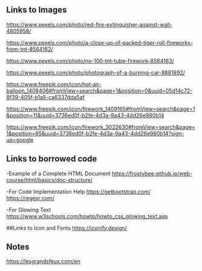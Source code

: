 ## Links to Images
https://www.pexels.com/photo/red-fire-extinguisher-against-wall-4805958/

https://www.pexels.com/photo/a-close-up-of-packed-tiger-roll-fireworks-from-tnt-8564162/ 

https://www.pexels.com/photo/no-100-tnt-tube-firework-8564163/

https://www.pexels.com/photo/photograph-of-a-burning-car-8881892/

https://www.freepik.com/icon/hot-air-balloon_1408406#fromView=search&page=1&position=0&uuid=05d14c72-8f39-405f-b1a5-ca6337dda5af

https://www.freepik.com/icon/firework_1409165#fromView=search&page=1&position=11&uuid=3736ed0f-b2fe-4d3a-9a43-4dd26e980b14

https://www.freepik.com/icon/firework_3022630#fromView=search&page=1&position=85&uuid=3736ed0f-b2fe-4d3a-9a43-4dd26e980b14?sign-up=google

## Links to borrowed code
-Example of a Complete HTML Document
https://frostybee.github.io/web-course/html/basics/doc-structure/

-For Code Implementation Help
https://getbootstrap.com/
https://regexr.com/

-For Glowing Text
https://www.w3schools.com/howto/howto_css_glowing_text.asp


##Links to Icon and Fonts
https://iconify.design/

## Notes
https://lesgrandsfeux.com/en
